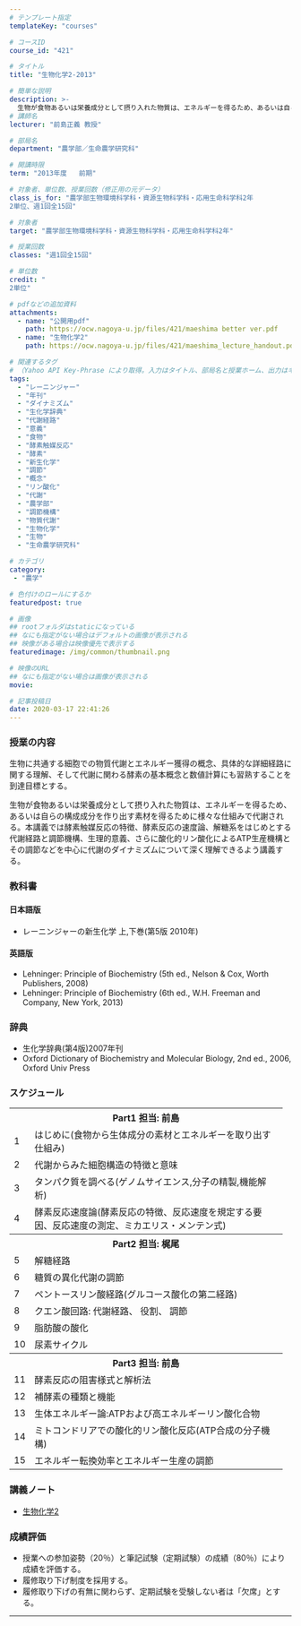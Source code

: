 ```yaml
---
# テンプレート指定
templateKey: "courses"

# コースID
course_id: "421"

# タイトル
title: "生物化学2-2013"

# 簡単な説明
description: >-
  生物が食物あるいは栄養成分として摂り入れた物質は、エネルギーを得るため、あるいは自らの構成成分を作り出す素材を得るために様々な仕組みで代謝される。本講義では酵素触媒反応の特徴、酵素反応の速度論、解糖系をはじめとする代謝経路と調節機構、生理的意義、さらに酸化的リン酸化によるATP生産機構とその調節などを中心に代謝のダイナミズムについて深く理解できるよう講義する。 ....
# 講師名
lecturer: "前島正義 教授"

# 部局名
department: "農学部／生命農学研究科"

# 開講時限
term: "2013年度	前期"

# 対象者、単位数、授業回数（修正用の元データ）
class_is_for: "農学部生物環境科学科・資源生物科学科・応用生命科学科2年
2単位、週1回全15回"

# 対象者
target: "農学部生物環境科学科・資源生物科学科・応用生命科学科2年"

# 授業回数
classes: "週1回全15回"

# 単位数
credit: "
2単位"

# pdfなどの追加資料
attachments:
  - name: "公開用pdf" 
    path: https://ocw.nagoya-u.jp/files/421/maeshima better ver.pdf
  - name: "生物化学2" 
    path: https://ocw.nagoya-u.jp/files/421/maeshima_lecture_handout.pdf

# 関連するタグ
# （Yahoo API Key-Phrase により取得。入力はタイトル、部局名と授業ホーム、出力はキーフレーズ（tags））
tags:
  - "レーニンジャー"
  - "年刊"
  - "ダイナミズム"
  - "生化学辞典"
  - "代謝経路"
  - "意義"
  - "食物"
  - "酵素触媒反応"
  - "酵素"
  - "新生化学"
  - "調節"
  - "概念"
  - "リン酸化"
  - "代謝"
  - "農学部"
  - "調節機構"
  - "物質代謝"
  - "生物化学"
  - "生物"
  - "生命農学研究科"

# カテゴリ
category:
 - "農学"

# 色付けのロールにするか
featuredpost: true

# 画像
## rootフォルダはstaticになっている
## なにも指定がない場合はデフォルトの画像が表示される
## 映像がある場合は映像優先で表示する
featuredimage: /img/common/thumbnail.png

# 映像のURL
## なにも指定がない場合は画像が表示される
movie: 

# 記事投稿日
date: 2020-03-17 22:41:26
---
```


### 授業の内容

生物に共通する細胞での物質代謝とエネルギー獲得の概念、具体的な詳細経路に関する理解、そして代謝に関わる酵素の基本概念と数値計算にも習熟することを到達目標とする。 

生物が食物あるいは栄養成分として摂り入れた物質は、エネルギーを得るため、あるいは自らの構成成分を作り出す素材を得るために様々な仕組みで代謝される。本講義では酵素触媒反応の特徴、酵素反応の速度論、解糖系をはじめとする代謝経路と調節機構、生理的意義、さらに酸化的リン酸化によるATP生産機構とその調節などを中心に代謝のダイナミズムについて深く理解できるよう講義する。








### 教科書

#### 日本語版

  * レーニンジャーの新生化学 上,下巻(第5版 2010年)

#### 英語版

  * Lehninger: Principle of Biochemistry (5th ed., Nelson & Cox, Worth Publishers, 2008)
  * Lehninger: Principle of Biochemistry (6th ed., W.H. Freeman and Company, New York, 2013)

### 辞典

  * 生化学辞典(第4版)2007年刊
  * Oxford Dictionary of Biochemistry and Molecular Biology, 2nd ed., 2006, Oxford Univ Press


<h3>スケジュール</h3>
<table class="basic" width="455">
<tr>
<th width="455" class="center" colspan="2">Part1    担当: 前島</th>
</tr>

<tr>
<td width="20" class="center">1</td>
<td width="435" class="center">はじめに(食物から生体成分の素材とエネルギーを取り出す仕組み)</td>
</tr>

<tr>
<td width="20" class="center">2</td>
<td width="435" class="center">代謝からみた細胞構造の特徴と意味</td>
</tr>

<tr>
<td width="20" class="center">3</td>
<td width="435" class="center">タンパク質を調べる(ゲノムサイエンス,分子の精製,機能解析)</td>
</tr>

<tr>
<td width="20" class="center">4</td>
<td width="435" class="center">酵素反応速度論(酵素反応の特徴、反応速度を規定する要因、反応速度の測定、ミカエリス・メンテン式)</td>
</tr>

<tr>
<th width="455" class="center" colspan="2">Part2    担当: 梶尾</th>
</tr>

<tr>
<td width="20" class="center">5</td>
<td width="435" class="center">解糖経路</td>
</tr>

<tr>
<td width="20" class="center">6</td>
<td width="435" class="center">糖質の異化代謝の調節</td>
</tr>

<tr>
<td width="20" class="center">7</td>
<td width="435" class="center">ペントースリン酸経路(グルコース酸化の第二経路)</td>
</tr>

<tr>
<td width="20" class="center">8</td>
<td width="435" class="center">クエン酸回路: 代謝経路、 役割、 調節</td>
</tr>

<tr>
<td width="20" class="center">9</td>
<td width="435" class="center">脂肪酸の酸化</td>
</tr>

<tr>
<td width="20" class="center">10</td>
<td width="435" class="center">尿素サイクル</td>
</tr>

<tr>
<th width="455" class="center" colspan="2">Part3    担当: 前島</th>
</tr>

<tr>
<td width="20" class="center">11</td>
<td width="435" class="center">酵素反応の阻害様式と解析法</td>
</tr>

<tr>
<td width="20" class="center">12</td>
<td width="435" class="center">補酵素の種類と機能</td>
</tr>

<tr>
<td width="20" class="center">13</td>
<td width="435" class="center">生体エネルギー論:ATPおよび高エネルギーリン酸化合物</td>
</tr>

<tr>
<td width="20" class="center">14</td>
<td width="435" class="center">ミトコンドリアでの酸化的リン酸化反応(ATP合成の分子機構)</td>
</tr>

<tr>
<td width="20" class="center">15</td>
<td width="435" class="center">エネルギー転換効率とエネルギー生産の調節</td>
</tr>

</table>


### 講義ノート

- [生物化学2](https://ocw.nagoya-u.jp/files/421/maeshima_lecture_handout.pdf) 





### 成績評価

  * 授業への参加姿勢（20％）と筆記試験（定期試験）の成績（80％）により成績を評価する。
  * 履修取り下げ制度を採用する。
  * 履修取り下げの有無に関わらず、定期試験を受験しない者は「欠席」とする。





-----